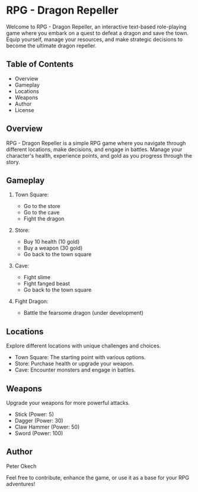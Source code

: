 # RPG - Dragon Repeller

Welcome to RPG - Dragon Repeller, an interactive text-based role-playing game where you embark on a quest to defeat a dragon and save the town. Equip yourself, manage your resources, and make strategic decisions to become the ultimate dragon repeller.

## Table of Contents

- Overview
- Gameplay
- Locations
- Weapons
- Author
- License

## Overview

RPG - Dragon Repeller is a simple RPG game where you navigate through different locations, make decisions, and engage in battles. Manage your character's health, experience points, and gold as you progress through the story.

## Gameplay

1. Town Square:
   - Go to the store
   - Go to the cave
   - Fight the dragon

2. Store:
   - Buy 10 health (10 gold)
   - Buy a weapon (30 gold)
   - Go back to the town square

3. Cave:
   - Fight slime
   - Fight fanged beast
   - Go back to the town square

4. Fight Dragon:
   - Battle the fearsome dragon (under development)

## Locations

Explore different locations with unique challenges and choices.

- Town Square: The starting point with various options.
- Store: Purchase health or upgrade your weapon.
- Cave: Encounter monsters and engage in battles.

## Weapons

Upgrade your weapons for more powerful attacks.

- Stick (Power: 5)
- Dagger (Power: 30)
- Claw Hammer (Power: 50)
- Sword (Power: 100)

## Author

Peter Okech


Feel free to contribute, enhance the game, or use it as a base for your RPG adventures!
